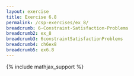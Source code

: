```yaml
---
layout: exercise
title: Exercise 6.8
permalink: /csp-exercises/ex_8/
breadcrumb: 6-Constraint-Satisfaction-Problems
breadcrumb2: ex_8
breadcrumb3: 6constraintSatisfactionProblems
breadcrumb4: ch6ex8
breadcrumb5: ex6.8
---
```


{% include mathjax_support %}

